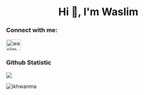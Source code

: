 <h1 align="center">Hi 👋, I'm Waslim</h1>

<h3 align="left">Connect with me:</h3>
<p align="left">
<a href="https://www.linkedin.com/in/waslim-a13624231/" target="blank"><img align="center" src="https://raw.githubusercontent.com/rahuldkjain/github-profile-readme-generator/master/src/images/icons/Social/linked-in-alt.svg" alt="waslim" height="30" width="40" /></a>
</p>

### Github Statistic
<img src= "https://github-readme-stats.vercel.app/api?username=ikhwanma&count_private=true&theme=cobalt"/></p>
<p align="left"><img align="left" src="https://github-readme-stats.vercel.app/api/top-langs?username=ikhwanma&show_icons=true&locale=en&layout=compact&theme=cobalt&border_radius=15" alt="ikhwanma" /></p>

